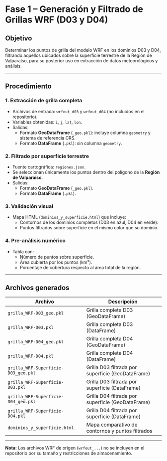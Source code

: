 # Fase 1 – Generación y Filtrado de Grillas WRF (D03 y D04)

## Objetivo
Determinar los puntos de grilla del modelo WRF en los dominios D03 y D04, filtrando aquellos ubicados sobre la superficie terrestre de la Región de Valparaíso, para su posterior uso en extracción de datos meteorológicos y análisis.

---

## Procedimiento

### 1. Extracción de grilla completa
- Archivos de entrada: `wrfout_d03` y `wrfout_d04` (no incluidos en el repositorio).
- Variables obtenidas: `i`, `j`, `lat`, `lon`.
- Salidas:
  - Formato **GeoDataFrame** (`_geo.pkl`): incluye columna `geometry` y sistema de referencia CRS.
  - Formato **DataFrame** (`.pkl`): sin columna `geometry`.

### 2. Filtrado por superficie terrestre
- Fuente cartográfica: `regiones.json`.
- Se seleccionan únicamente los puntos dentro del polígono de la **Región de Valparaíso**.
- Salidas:
  - Formato **GeoDataFrame** (`_geo.pkl`).
  - Formato **DataFrame** (`.pkl`).

### 3. Validación visual
- Mapa HTML (`dominios_y_superficie.html`) que incluye:
  - Contornos de los dominios completos (D03 en azul, D04 en verde).
  - Puntos filtrados sobre superficie en el mismo color que su dominio.

### 4. Pre-análisis numérico
- Tabla con:
  - Número de puntos sobre superficie.
  - Área cubierta por los puntos (km²).
  - Porcentaje de cobertura respecto al área total de la región.

---

## Archivos generados

| Archivo | Descripción |
|---------|-------------|
| `grilla_WRF-D03_geo.pkl` | Grilla completa D03 (GeoDataFrame) |
| `grilla_WRF-D03.pkl` | Grilla completa D03 (DataFrame) |
| `grilla_WRF-D04_geo.pkl` | Grilla completa D04 (GeoDataFrame) |
| `grilla_WRF-D04.pkl` | Grilla completa D04 (DataFrame) |
| `grilla_WRF-Superficie-D03_geo.pkl` | Grilla D03 filtrada por superficie (GeoDataFrame) |
| `grilla_WRF-Superficie-D03.pkl` | Grilla D03 filtrada por superficie (DataFrame) |
| `grilla_WRF-Superficie-D04_geo.pkl` | Grilla D04 filtrada por superficie (GeoDataFrame) |
| `grilla_WRF-Superficie-D04.pkl` | Grilla D04 filtrada por superficie (DataFrame) |
| `dominios_y_superficie.html` | Mapa comparativo de contornos y puntos filtrados |

---

**Nota:** Los archivos WRF de origen (`wrfout_...`) no se incluyen en el repositorio por su tamaño y restricciones de almacenamiento.
